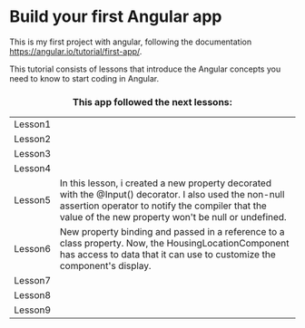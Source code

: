 
<h1>Build your first Angular app</h1>

This is my first project with angular, following the documentation https://angular.io/tutorial/first-app/.

This tutorial consists of lessons that introduce the Angular concepts you need to know to start coding in Angular.

<h3 align="center">This app followed the next lessons:</h3>
<table align="center">
  <tr>
    <td>Lesson1</td>
    <td></td>
  </tr>
  <tr>
    <td>Lesson2</td>
  </tr>
  <tr>
    <td>Lesson3</td>
  </tr>
  <tr>
    <td>Lesson4</td>
  </tr>
  <tr>
    <td>Lesson5</td>
    <td>In this lesson, i created a new property decorated with the @Input() decorator. I also used the non-null assertion operator to notify the compiler that the value of the new property won't be null or undefined.</td>
  </tr>
  <tr>
    <td>Lesson6</td>
    <td>New property binding and passed in a reference to a class property. Now, the HousingLocationComponent has access to data that it can use to customize the component's display.</td>
  </tr>
  <tr>
    <td>Lesson7</td>
  </tr>
  <tr>
    <td>Lesson8</td>
  </tr>
  <tr>
    <td>Lesson9</td>
  </tr>
</table>



